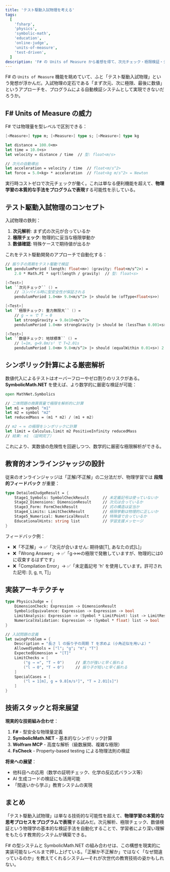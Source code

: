 ```yaml
---
title: 'テスト駆動入試物理を考える'
tags:
  [
    'fsharp',
    'physics',
    'symbolic-math',
    'education',
    'online-judge',
    'units-of-measure',
    'test-driven',
  ]
description: 'F# の Units of Measure から着想を得て、次元チェック・極限検証・シンボリック計算を組み合わせた革新的な物理学習支援システムの設計を探求。'
---
```


F# の `Units of Measure` 機能を眺めていて、ふと「テスト駆動入試物理」という発想が浮かんだ。入試物理の定石である「まず次元、次に極限、最後に数値」というアプローチを、プログラムによる自動検証システムとして実現できないだろうか。

## F# Units of Measure の威力

F# では物理量を型レベルで区別できる：

```fsharp
[<Measure>] type m; [<Measure>] type s; [<Measure>] type kg

let distance = 100.0<m>
let time = 10.0<s>
let velocity = distance / time  // 型: float<m/s>

// 次元の自動導出
let acceleration = velocity / time  // float<m/s^2>
let force = 5.0<kg> * acceleration  // float<kg m/s^2> = Newton
```

実行時コストゼロで次元チェックが働く。これは単なる便利機能を超えて、**物理学習の本質的な手法をプログラムで表現**する可能性を示している。

## テスト駆動入試物理のコンセプト

入試物理の鉄則：

1. **次元解析**: まず式の次元が合っているか
2. **極限チェック**: 物理的に妥当な極限挙動か
3. **数値確認**: 特殊ケースで期待値が出るか

これをテスト駆動開発のアプローチで自動化する：

```fsharp
// 振り子の周期をテスト駆動で検証
let pendulumPeriod (length: float<m>) (gravity: float<m/s^2>) =
    2.0 * Math.PI * sqrt(length / gravity)  // 型: float<s>

[<Test>]
let ``次元チェック`` () =
    // コンパイル時に型安全性が保証される
    pendulumPeriod 1.0<m> 9.8<m/s^2> |> should be (ofType<float<s>>)

[<Test>]
let ``極限チェック: 重力無限大`` () =
    // g → ∞ で T → 0
    let strongGravity = 9.8e10<m/s^2>
    pendulumPeriod 1.0<m> strongGravity |> should be (lessThan 0.001<s>)

[<Test>]
let ``数値チェック: 地球標準`` () =
    // l=1m, g=9.8m/s² で T≈2.01s
    pendulumPeriod 1.0<m> 9.8<m/s^2> |> should (equalWithin 0.01<s>) 2.01<s>
```

## シンボリック計算による厳密解析

数値代入によるテストはオーバーフローやゼロ割りのリスクがある。**SymbolicMath.NET** を使えば、より数学的に厳密な検証が可能：

```fsharp
open MathNet.Symbolics

// 二体問題の換算質量で極限を解析的に計算
let m1 = symbol "m1"
let m2 = symbol "m2"
let reducedMass = (m1 * m2) / (m1 + m2)

// m2 → ∞ の極限をシンボリックに計算
let limit = Calculus.limit m2 PositiveInfinity reducedMass
// 結果: m1 （証明完了）
```

これにより、実数値の危険性を回避しつつ、数学的に厳密な極限解析ができる。

## 教育的オンラインジャッジの設計

従来のオンラインジャッジは「正解/不正解」の二分法だが、物理学習では **段階的フィードバック** が重要：

```fsharp
type DetailedJudgeResult = {
    Stage1_Symbols: SymbolCheckResult      // 未定義記号は使っていないか
    Stage2_Dimensions: DimensionResult     // 次元は合っているか
    Stage3_Form: FormCheckResult           // 式の構造は妥当か
    Stage4_Limits: LimitCheckResult        // 極限挙動は物理的に正しいか
    Stage5_Numerical: NumericalResult      // 特殊値で合っているか
    EducationalHints: string list          // 学習支援メッセージ
}
```

フィードバック例：

- ❌「不正解」→ ✅「次元が合いません: 期待値[T], あなたの式[L]」
- ❌「Wrong Answer」→ ✅「g→∞の極限で発散していますが、物理的には0に収束するはずです」
- ❌「Compilation Error」→ ✅「未定義記号 'h' を使用しています。許可された記号: [l, g, π, T]」

## 実装アーキテクチャ

```fsharp
type PhysicsJudge = {
    DimensionCheck: Expression -> DimensionResult
    SymbolicEquivalence: Expression -> Expression -> bool
    LimitAnalysis: Expression -> (Symbol * LimitPoint) list -> LimitResult
    NumericalValidation: Expression -> (Symbol * float) list -> bool
}

// 入試問題の定義
let swingProblem = {
    Description = "長さ l の振り子の周期 T を求めよ（小角近似を用いよ）"
    AllowedSymbols = ["l"; "g"; "π"; "T"]
    ExpectedDimension = "[T]"
    LimitChecks = [
        ("g → ∞", "T → 0")     // 重力が強いと早く振れる
        ("l → 0", "T → 0")     // 振り子が短いと早く振れる
    ]
    SpecialCases = [
        ("l = 1[m], g = 9.8[m/s²]", "T ≈ 2.01[s]")
    ]
}
```

## 技術スタックと将来展望

**現実的な技術組み合わせ**：

1. **F#** - 型安全な物理量定義
2. **SymbolicMath.NET** - 基本的なシンボリック計算
3. **Wolfram MCP** - 高度な解析（級数展開、複雑な極限）
4. **FsCheck** - Property-based testing による物理法則の検証

**将来への展望**：

- 他科目への応用（数学の証明チェック、化学の反応式バランス等）
- AI 生成コードの検証にも活用可能
- 「間違いから学ぶ」教育システムの実現

## まとめ

「テスト駆動入試物理」は単なる技術的な可能性を超えて、**物理学習の本質的な思考プロセスをプログラムで表現**する試みだ。次元解析、極限チェック、数値検証という物理学の基本的な検証手法を自動化することで、学習者により深い理解をもたらす教育的システムが構築できる。

F# の型システムと SymbolicMath.NET の組み合わせは、この構想を現実的に実装可能なレベルまで押し上げている。「正解か不正解か」ではなく「なぜ間違っているのか」を教えてくれるシステム—それが次世代の教育技術の姿かもしれない。
